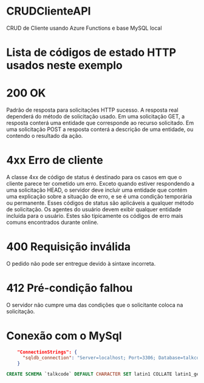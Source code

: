 # CRUDClienteAPI
CRUD de Cliente usando Azure Functions e base MySQL local

# Lista de códigos de estado HTTP usados neste exemplo

# 200 OK
Padrão de resposta para solicitações HTTP sucesso. A resposta real dependerá do método de solicitação usado. Em uma solicitação GET, a resposta conterá uma entidade que corresponde ao recurso solicitado. Em uma solicitação POST a resposta conterá a descrição de uma entidade, ou contendo o resultado da ação.

# 4xx Erro de cliente
A classe 4xx de código de status é destinado para os casos em que o cliente parece ter cometido um erro. Exceto quando estiver respondendo a uma solicitação HEAD, o servidor deve incluir uma entidade que contém uma explicação sobre a situação de erro, e se é uma condição temporária ou permanente. Esses códigos de status são aplicáveis a qualquer método de solicitação. Os agentes do usuário devem exibir qualquer entidade incluída para o usuário. Estes são tipicamente os códigos de erro mais comuns encontrados durante online.

# 400 Requisição inválida
O pedido não pode ser entregue devido à sintaxe incorreta.

# 412 Pré-condição falhou
O servidor não cumpre uma das condições que o solicitante coloca na solicitação.

# Conexão com o MySql

```json
    "ConnectionStrings": {
      "sqldb_connection": "Server=localhost; Port=3306; Database=talkcode; Uid=dbuser@talkcode; Pwd=B@z1nga2018; SslMode=Preferred;"
    }
```

```sql
CREATE SCHEMA `talkcode` DEFAULT CHARACTER SET latin1 COLLATE latin1_general_ci ;
```

